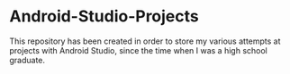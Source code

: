 # Android-Studio-Projects
This repository has been created in order to store my various attempts at projects with Android Studio, since the time when I was a high school graduate.
